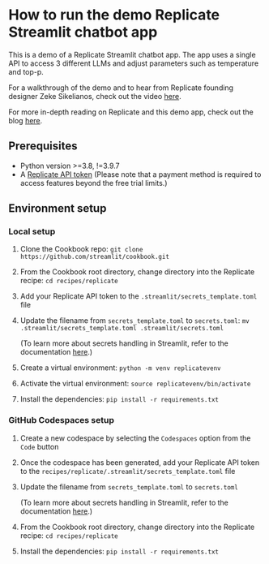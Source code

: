 # How to run the demo Replicate Streamlit chatbot app
This is a demo of a Replicate Streamlit chatbot app. The app uses a single API to access 3 different LLMs and adjust parameters such as temperature and top-p.

For a walkthrough of the demo and to hear from Replicate founding designer Zeke Sikelianos, check out the video [here](https://youtu.be/zsQ7EN10zj8).

For more in-depth reading on Replicate and this demo app, check out the blog [here](https://blog.streamlit.io/how-to-create-an-ai-chatbot-llm-api-replicate-streamlit/).

## Prerequisites
* Python version >=3.8, !=3.9.7
* A [Replicate API token](https://replicate.com/signin?next=/account/api-tokens)
    (Please note that a payment method is required to access features beyond the free trial limits.)

## Environment setup
### Local setup
1. Clone the Cookbook repo: `git clone https://github.com/streamlit/cookbook.git`
2. From the Cookbook root directory, change directory into the Replicate recipe: `cd recipes/replicate`
3. Add your Replicate API token to the `.streamlit/secrets_template.toml` file
4. Update the filename from `secrets_template.toml` to `secrets.toml`: `mv .streamlit/secrets_template.toml .streamlit/secrets.toml`
  
    (To learn more about secrets handling in Streamlit, refer to the documentation [here](https://docs.streamlit.io/develop/concepts/connections/secrets-management).)
5. Create a virtual environment: `python -m venv replicatevenv`
6. Activate the virtual environment: `source replicatevenv/bin/activate`  
7. Install the dependencies: `pip install -r requirements.txt`

### GitHub Codespaces setup
1. Create a new codespace by selecting the `Codespaces` option from the `Code` button
2. Once the codespace has been generated, add your Replicate API token to the `recipes/replicate/.streamlit/secrets_template.toml` file
3. Update the filename from `secrets_template.toml` to `secrets.toml`
  
    (To learn more about secrets handling in Streamlit, refer to the documentation [here](https://docs.streamlit.io/develop/concepts/connections/secrets-management).)
4. From the Cookbook root directory, change directory into the Replicate recipe: `cd recipes/replicate`
5. Install the dependencies: `pip install -r requirements.txt`
